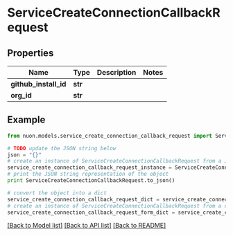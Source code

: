 # ServiceCreateConnectionCallbackRequest


## Properties

Name | Type | Description | Notes
------------ | ------------- | ------------- | -------------
**github_install_id** | **str** |  | 
**org_id** | **str** |  | 

## Example

```python
from nuon.models.service_create_connection_callback_request import ServiceCreateConnectionCallbackRequest

# TODO update the JSON string below
json = "{}"
# create an instance of ServiceCreateConnectionCallbackRequest from a JSON string
service_create_connection_callback_request_instance = ServiceCreateConnectionCallbackRequest.from_json(json)
# print the JSON string representation of the object
print ServiceCreateConnectionCallbackRequest.to_json()

# convert the object into a dict
service_create_connection_callback_request_dict = service_create_connection_callback_request_instance.to_dict()
# create an instance of ServiceCreateConnectionCallbackRequest from a dict
service_create_connection_callback_request_form_dict = service_create_connection_callback_request.from_dict(service_create_connection_callback_request_dict)
```
[[Back to Model list]](../README.md#documentation-for-models) [[Back to API list]](../README.md#documentation-for-api-endpoints) [[Back to README]](../README.md)


